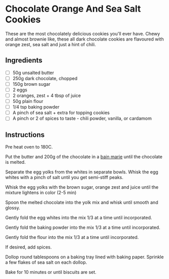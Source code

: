 # Chocolate Orange And Sea Salt Cookies
These are the most chocolately delicious cookies you'll ever have. 
Chewy and almost brownie like, these all dark chocolate cookies are flavoured
with orange zest, sea salt and just a hint of chili. 

## Ingredients
 - [ ] 50g unsalted butter
 - [ ] 250g dark chocolate, chopped
 - [ ] 150g brown sugar
 - [ ] 2 eggs
 - [ ] 2 oranges, zest + 4 tbsp of juice
 - [ ] 50g plain flour
 - [ ] 1/4 tsp baking powder
 - [ ] A pinch of sea salt + extra for topping cookies
 - [ ] A pinch or 2 of spices to taste - chili powder, vanilla, or cardamom
 
## Instructions

Pre heat oven to 180C. 

Put the butter and 200g of the chocolate in a [bain marie](https://en.wikipedia.org/wiki/Bain-marie) until the chocolate is melted.

Separate the egg yolks from the whites in separate bowls. Whisk the egg whites with a pinch of salt until you get  semi-stiff peaks.

Whisk the egg yolks with the brown sugar, orange zest and juice until the mixture lightens in color (2-5 min)

Spoon the melted chocolate into the yolk mix and whisk until smooth and glossy.

Gently fold the egg whites into the mix 1/3 at a time until incorporated. 

Gently fold the baking powder into the mix 1/3 at a time until incorporated. 

Gently fold the flour into the mix 1/3 at a time until incorporated. 

If desired, add spices.

Dollop round tablespoons on a baking tray lined with baking paper. Sprinkle a few flakes of sea salt on each dollop.

Bake for 10 minutes or until biscuits are set.
